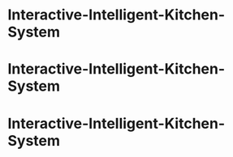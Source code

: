 # Interactive-Intelligent-Kitchen-System
# Interactive-Intelligent-Kitchen-System
# Interactive-Intelligent-Kitchen-System
